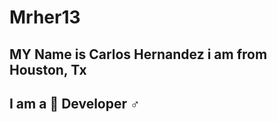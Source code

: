 # Mrher13

## MY Name is Carlos Hernandez i am from Houston, Tx
## I am a :beginner: Developer :male_sign:
